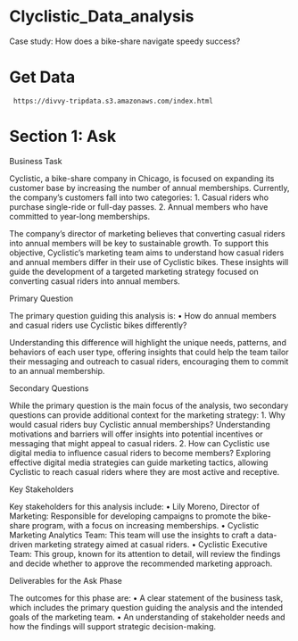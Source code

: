# Clyclistic_Data_analysis
 Case study: How does a bike-share navigate speedy success?
 
 # Get Data 
     https://divvy-tripdata.s3.amazonaws.com/index.html

 # Section 1: Ask

 Business Task
 
 Cyclistic, a bike-share company in Chicago, is focused on expanding its customer base by increasing the number of annual memberships. Currently, the company’s customers fall into two categories:
 	1.	Casual riders who purchase single-ride or full-day passes.
 	2.	Annual members who have committed to year-long memberships.
 
 The company’s director of marketing believes that converting casual riders into annual members will be key to sustainable growth. To support this objective, Cyclistic’s marketing team aims to understand how casual riders and annual members differ in their use of Cyclistic bikes. These insights will guide the development of a targeted marketing strategy focused on converting casual riders into annual members.
 
 Primary Question
 
 The primary question guiding this analysis is:
 	•	How do annual members and casual riders use Cyclistic bikes differently?
 
 Understanding this difference will highlight the unique needs, patterns, and behaviors of each user type, offering insights that could help the team tailor their messaging and outreach to casual riders, encouraging them to commit to an annual membership.
 
 Secondary Questions
 
 While the primary question is the main focus of the analysis, two secondary questions can provide additional context for the marketing strategy:
 	1.	Why would casual riders buy Cyclistic annual memberships? Understanding motivations and barriers will offer insights into potential incentives or messaging that might appeal to casual riders.
 	2.	How can Cyclistic use digital media to influence casual riders to become members? Exploring effective digital media strategies can guide marketing tactics, allowing Cyclistic to reach casual riders where they are most active and receptive.
 
 Key Stakeholders
 
 Key stakeholders for this analysis include:
 	•	Lily Moreno, Director of Marketing: Responsible for developing campaigns to promote the bike-share program, with a focus on increasing memberships.
 	•	Cyclistic Marketing Analytics Team: This team will use the insights to craft a data-driven marketing strategy aimed at casual riders.
 	•	Cyclistic Executive Team: This group, known for its attention to detail, will review the findings and decide whether to approve the recommended marketing approach.
 
 Deliverables for the Ask Phase
 
 The outcomes for this phase are:
 	•	A clear statement of the business task, which includes the primary question guiding the analysis and the intended goals of the marketing team.
 	•	An understanding of stakeholder needs and how the findings will support strategic decision-making.
